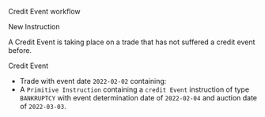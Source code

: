 Credit Event workflow

New Instruction

A Credit Event is taking place on a trade that has not suffered a credit event before.

Credit Event

- Trade with event date `2022-02-02` containing:
- A `Primitive Instruction` containing a `credit Event` instruction of type `BANKRUPTCY` with event determination date of `2022-02-04` and auction date of `2022-03-03`.
